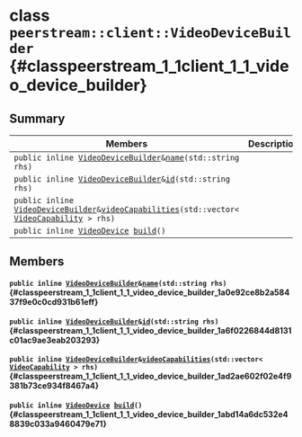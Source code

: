 # class `peerstream::client::VideoDeviceBuilder` {#classpeerstream_1_1client_1_1_video_device_builder}

## Summary

 Members                        | Descriptions                                
--------------------------------|---------------------------------------------
`public inline `[`VideoDeviceBuilder`](#classpeerstream_1_1client_1_1_video_device_builder)` & `[`name`](#classpeerstream_1_1client_1_1_video_device_builder_1a0e92ce8b2a58437f9e0c0cd931b61eff)`(std::string rhs)` | 
`public inline `[`VideoDeviceBuilder`](#classpeerstream_1_1client_1_1_video_device_builder)` & `[`id`](#classpeerstream_1_1client_1_1_video_device_builder_1a6f0226844d8131c01ac9ae3eab203293)`(std::string rhs)` | 
`public inline `[`VideoDeviceBuilder`](#classpeerstream_1_1client_1_1_video_device_builder)` & `[`videoCapabilities`](#classpeerstream_1_1client_1_1_video_device_builder_1ad2ae602f02e4f9381b73ce934f8467a4)`(std::vector< `[`VideoCapability`](doxygen/md/peerstream::client::VideoCapability.md#structpeerstream_1_1client_1_1_video_capability)` > rhs)` | 
`public inline `[`VideoDevice`](doxygen/md/peerstream::client::VideoDevice.md#structpeerstream_1_1client_1_1_video_device)` `[`build`](#classpeerstream_1_1client_1_1_video_device_builder_1abd14a6dc532e48839c033a9460479e71)`()` | 

## Members

#### `public inline `[`VideoDeviceBuilder`](#classpeerstream_1_1client_1_1_video_device_builder)` & `[`name`](#classpeerstream_1_1client_1_1_video_device_builder_1a0e92ce8b2a58437f9e0c0cd931b61eff)`(std::string rhs)` {#classpeerstream_1_1client_1_1_video_device_builder_1a0e92ce8b2a58437f9e0c0cd931b61eff}

#### `public inline `[`VideoDeviceBuilder`](#classpeerstream_1_1client_1_1_video_device_builder)` & `[`id`](#classpeerstream_1_1client_1_1_video_device_builder_1a6f0226844d8131c01ac9ae3eab203293)`(std::string rhs)` {#classpeerstream_1_1client_1_1_video_device_builder_1a6f0226844d8131c01ac9ae3eab203293}

#### `public inline `[`VideoDeviceBuilder`](#classpeerstream_1_1client_1_1_video_device_builder)` & `[`videoCapabilities`](#classpeerstream_1_1client_1_1_video_device_builder_1ad2ae602f02e4f9381b73ce934f8467a4)`(std::vector< `[`VideoCapability`](doxygen/md/peerstream::client::VideoCapability.md#structpeerstream_1_1client_1_1_video_capability)` > rhs)` {#classpeerstream_1_1client_1_1_video_device_builder_1ad2ae602f02e4f9381b73ce934f8467a4}

#### `public inline `[`VideoDevice`](doxygen/md/peerstream::client::VideoDevice.md#structpeerstream_1_1client_1_1_video_device)` `[`build`](#classpeerstream_1_1client_1_1_video_device_builder_1abd14a6dc532e48839c033a9460479e71)`()` {#classpeerstream_1_1client_1_1_video_device_builder_1abd14a6dc532e48839c033a9460479e71}

